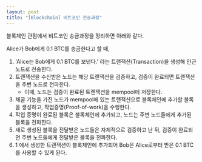 ```yaml
---
layout: post
title: "[Blockchain] 비트코인 전송과정"
---
```

블록체인 관점에서 비트코인 송금과정을 정리하면 아래와 같다.

Alice가 Bob에게 0.1 BTC를 송금한다고 할 때,
1.  'Alice는 Bob에게 0.1 BTC를 보낸다.' 라는 트랜잭션(Transaction)을 생성해 인근 노드로 전송한다.
2. 트랜잭션을 수신받은 노드는 해당 트랜잭션을 검증하고, 검증이 완료되면 트랜잭션을 주변 노드로 전파한다.
   * 이때, 노드는 검증이 완료된 트랜잭션을 mempool에 저장한다.
3. 채굴 기능을 가진 노드가 mempool에 있는 트랜잭션으로 블록체인에 추가할 블록을 생성하고, 작업증명(Proof-of-work)을 수행한다.
4. 작업 증명이 완료된 블록은 블록체인에 추가되고, 노드는 주변 노드들에게 추가된 블록을 전파한다.
5. 새로 생성된 블록을 전달받은 노드들은 자체적으로 검증하고 난 뒤, 검증이 완료되면 주변 노드들에게 전달받은 블록을 전파한다.
6. 1 에서 생성한 트랜잭션이 블록체인에 추가되어 Bob은 Alice로부터 받은 0.1 BTC를 사용할 수 있게 된다.